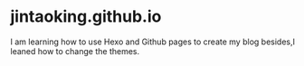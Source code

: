 # jintaoking.github.io
I am learning how to use Hexo and Github pages to create my blog
besides,I leaned how to change the themes.
